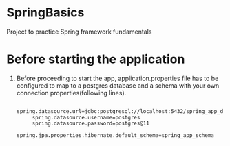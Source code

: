 # SpringBasics
Project to practice Spring framework fundamentals 

# Before starting the application
1. Before proceeding to start the app, application.properties file has to be configured to map to a postgres database and a schema with your own connection properties(following lines).
	
			spring.datasource.url=jdbc:postgresql://localhost:5432/spring_app_db
			spring.datasource.username=postgres
			spring.datasource.password=postgres@11
			spring.jpa.properties.hibernate.default_schema=spring_app_schema

	

